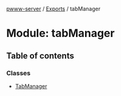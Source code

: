 [pwww-server](../devdocs.md) / [Exports](../devdocs.md) / tabManager

# Module: tabManager

## Table of contents

### Classes

- [TabManager](../classes/tabManager.TabManager.md)

